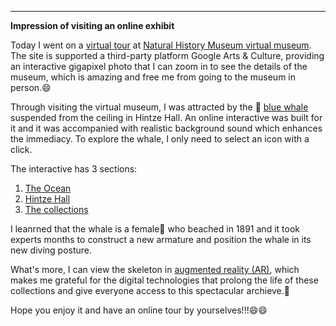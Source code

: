 ---
**Impression of visiting an online exhibit**

Today I went on a [virtual tour](https://artsandculture.google.com/streetview/the-natural-history-museum-hintze-hall/yQHjHCmSOMKyhQ?sv_lng=-0.1763002033314968&sv_lat=51.49614943214926&sv_h=328.26907700203446&sv_p=21.747201048821324&sv_pid=xCOPaa20DC3Z4eRiKDUyew&sv_z=1) at [Natural History Museum virtual museum](http://nhm.ac.uk/visit/virtual-museum.html). The site is supported a third-party platform Google Arts & Culture, providing an interactive gigapixel photo that I can zoom in to see the details of the museum, which is amazing and free me from going to the museum in person.😄



Through visiting the virtual museum, I was attracted by the 🐳 [blue whale](https://www.nhm.ac.uk/bluewhale/) suspended from the ceiling in Hintze Hall. An online interactive was built for it and it was accompanied with realistic background sound which enhances the immediacy. To explore the whale, I only need to select an icon with a click.



The interactive has 3 sections: 
1. [The Ocean](https://www.nhm.ac.uk/bluewhale/ocean/)
2. [Hintze Hall](https://www.nhm.ac.uk/bluewhale/hall/) 
3. [The collections](https://www.nhm.ac.uk/bluewhale/study/)



I leanrned that the whale is a female👧 who beached in 1891 and it took experts months to construct a new armature and position the whale in its new diving posture. 



What's more, I can view the skeleton in [augmented reality (AR)](https://artsandculture.google.com/asset/GAG_J9wcz31GXw), which makes me grateful for the digital technologies that prolong the life of these collections and give everyone access to this spectacular archieve.🙏



Hope you enjoy it and have an online tour by yourselves!!!😄😄

